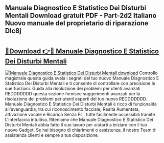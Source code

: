 ## Manuale Diagnostico E Statistico Dei Disturbi Mentali Download gratuit PDF - Part-2d2 Italiano Nuovo manuale del proprietario di riparazione Dlc8j

# <h2><a href="http://dfdacq.blite.top/?on=Manuale+Diagnostico+E+Statistico+Dei+Disturbi+Mentali">🔗Download 👉🔴 Manuale Diagnostico E Statistico Dei Disturbi Mentali</a></h2>

[![Manuale Diagnostico E Statistico Dei Disturbi Mentali download](https://i.imgur.com/lujVjoI.png)](http://dfdacq.blite.top/?on=Manuale+Diagnostico+E+Statistico+Dei+Disturbi+Mentali)
Controllo magistrale questa guida svela i segreti del tuo nuovo Manuale Diagnostico E Statistico Dei Disturbi Mentali e ti consente di controllare con precisione le sue funzioni. Guida alla risoluzione dei problemi per utenti avanzati REDDDDDDD questa sezione fornisce suggerimenti avanzati per la risoluzione dei problemi per utenti esperti del tuo nuovo REDDDDDDD. Manuale Diagnostico E Statistico Dei Disturbi Mentali è ricco di funzionalità all'avanguardia, tra cui riconoscimento facciale, Realtà Aumentata, attivazione vocale e Ricarica Senza Fili, tutte facilmente accessibili tramite L'interfaccia intuitiva. Riteniamo che Manuale Diagnostico E Statistico Dei Disturbi Mentali abbia fatto il suo lavoro per aiutarti a iniziare con il tuo nuovo Gadget. Se hai bisogno di chiarimenti o assistenza, il nostro Team di assistenza clienti è sempre a tua disposizione.
